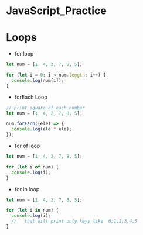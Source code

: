# JavaScript_Practice

# Loops

- for loop

```javascript
let num = [1, 4, 2, 7, 8, 5];

for (let i = 0; i < num.length; i++) {
  console.log(num[i]);
}
```

- forEach Loop

```javascript
// print square of each number
let num = [1, 4, 2, 7, 8, 5];

num.forEach((ele) => {
  console.log(ele * ele);
});
```

- for of loop

```javascript
let num = [1, 4, 2, 7, 8, 5];

for (let i of num) {
  console.log(i);
}
```

- for in loop

```javascript
let num = [1, 4, 2, 7, 8, 5];

for (let i in num) {
  console.log(i);
  //   that will print only keys like  0,1,2,3,4,5
}
```
